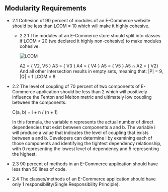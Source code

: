 ## Modularity Requirements

- 2.1 Cohesion of 90 percent of modules of an E-Commerce website should be less than LCOM = 10 which will make it highly cohesive.
 
  - 2.2.1 The modules of an E-Commerce store should split into classes if LCOM > 20 (we declared it highly non-cohesive) to make modules cohesive.

    ![LCOM](https://i.imgur.com/vUT6CYt.png)
    
       A2 = { V2, V5 }
       A3 = { V3 }
       A4 = { V4 }
       A5 = { V5 }
       A5 ∩ A2 = { V2}
       And all other intersection results in empty sets, meaning that:
       |P| = 9, |Q| = 1
       LCOM = 8

- 2.2 The level of coupling of 70 percent of two components of E-Commerce application should be less than 2 which will positively influence the Fenton and Melton metric and ultimately low coupling between the components.


    C(a, b) = i + n / (n + 1)
    
    In this formula, the variable n represents the actual number of direct dependencies that exist between components a and b. The variable i will produce a value that
    indicates the level of coupling that exists between a and b. Developers can determine i by examining each of those components and identifying the 
    tightest dependency relationship, with 0 representing the lowest level of dependency and 5 representing the highest.
 
 - 2.3 90 percent of methods in an E-Commerce application should have less than 50 lines of code.

- 2.4 The classes/methods of an E-Commerce application should have only 1 responsibility(Single Responsibility Principle).

